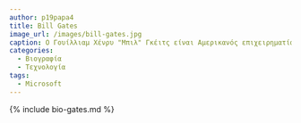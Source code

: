 ```yaml
---
author: p19papa4
title: Bill Gates 
image_url: /images/bill-gates.jpg
caption: Ο Γουίλλιαμ Χένρυ "Μπιλ" Γκέιτς είναι Αμερικανός επιχειρηματίας, φιλάνθρωπος, επενδυτής, προγραμματιστής υπολογιστών, και εφευρέτης. Το 1975, ο Γκέιτς και ο Πολ Άλεν συνίδρυσαν την εταιρεία Microsoft, η οποία εξελίχτηκε στην μεγαλύτερη εταιρεία λογισμικού για ηλεκτρονικούς υπολογιστές παγκοσμίως. 
categories:
  - Βιογραφία 
  - Τεχνολογία
tags:
  - Microsoft
---
```


{% include bio-gates.md %}